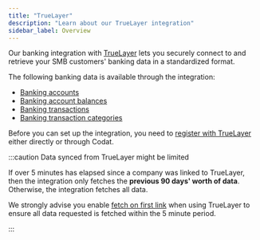 ```yaml
---
title: "TrueLayer"
description: "Learn about our TrueLayer integration"
sidebar_label: Overview
---
```


Our banking integration with <a  class="external" href="https://truelayer.com/" target="_blank">TrueLayer</a> lets you securely connect to and retrieve your SMB customers' banking data in a standardized format.

The following banking data is available through the integration:

- [Banking accounts](/banking-api#/schemas/banking-accounts)
- [Banking account balances](/banking-api#/schemas/banking-account-balances)
- [Banking transactions](/banking-api#/schemas/banking-transactions)
- [Banking transaction categories](/banking-api#/schemas/banking-transaction-categories)

Before you can set up the integration, you need to [register with TrueLayer](/integrations/banking/truelayer/register-for-truelayer) either directly or through Codat.

:::caution Data synced from TrueLayer might be limited

If over 5 minutes has elapsed since a company was linked to TrueLayer, then the integration only fetches the **previous 90 days' worth of data**. Otherwise, the integration fetches all data.

We strongly advise you enable [fetch on first link](/core-concepts/data-type-settings#use-fetch-on-first-link) when using TrueLayer to ensure all data requested is fetched within the 5 minute period.

:::
